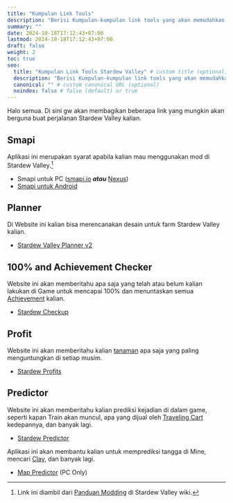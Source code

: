 ```yaml
---
title: "Kumpulan Link Tools"
description: "Berisi Kumpulan-kumpulan link tools yang akan memudahkan perjalanan Stardew Valley kalian."
summary: ""
date: 2024-10-18T17:12:43+07:00
lastmod: 2024-10-18T17:12:43+07:00
draft: false
weight: 2
toc: true
seo:
  title: "Kumpulan Link Tools Stardew Valley" # custom title (optional)
  description: "Berisi Kumpulan-kumpulan link tools yang akan memudahkan perjalanan Stardew Valley kalian." # custom description (recommended)
  canonical: "" # custom canonical URL (optional)
  noindex: false # false (default) or true
---
```

Halo semua. Di sini gw akan membagikan beberapa link yang mungkin akan berguna buat perjalanan Stardew Valley kalian.
## Smapi
Aplikasi ini merupakan syarat apabila kalian mau menggunakan mod di Stardew Valley.[^1]
- Smapi untuk PC ([smapi.io](https://smapi.io/) ***atau***  [Nexus](https://www.nexusmods.com/stardewvalley/mods/2400))
- [Smapi untuk Android](https://github.com/ZaneYork/SMAPI-Android-Installer/releases)

## Planner
Di Website ini kalian bisa merencanakan desain untuk farm Stardew Valley kalian.
- [Stardew Valley Planner v2](https://stardew.info/planner/)

## 100% and Achievement Checker
Website ini akan memberitahu apa saja yang telah atau belum kalian lakukan di Game untuk mencapai 100% dan menuntaskan semua [Achievement](https://stardewvalleywiki.com/Achievements) kalian.
- [Stardew Checkup](https://mouseypounds.github.io/stardew-checkup/)

## Profit
Website ini akan memberitahu kalian [tanaman](https://stardewvalleywiki.com/Crops) apa saja yang paling menguntungkan di setiap musim.
- [Stardew Profits](https://thorinair.github.io/Stardew-Profits/)

## Predictor
Website ini akan memberitahu kalian prediksi kejadian di dalam game, seperti kapan Train akan muncul, apa yang dijual oleh [Traveling Cart](https://stardewvalleywiki.com/Traveling_Cart) kedepannya, dan banyak lagi.
- [Stardew Predictor](https://mouseypounds.github.io/stardew-predictor/)

Aplikasi ini akan membantu kalian untuk memprediksi tangga di Mine, mencari [Clay](https://stardewvalleywiki.com/Clay), dan banyak lagi.
- [Map Predictor](https://www.nexusmods.com/stardewvalley/mods/6614) (PC Only)

[^1]: Link ini diambil dari [Panduan Modding](https://stardewvalleywiki.com/Modding:Player_Guide/Getting_Started) di Stardew Valley wiki.
